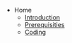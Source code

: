 <!-- docs/_sidebar.md -->

-   Home
    -   [Introduction](home/introduction.md "An introduction to the Eris guide")
    -   [Prerequisities](home/prerequisites.md "Prerequisites for using Eris")
    -   [Coding](home/coding.md "Coding the bot")

